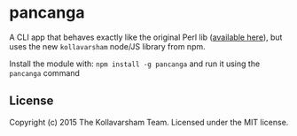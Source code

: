 # pancanga

A CLI app that behaves exactly like the original Perl lib ([available here](http://www.cc.kyoto-su.ac.jp/~yanom/sanskrit/pancanga/)), but uses the new `kollavarsham` node/JS library from npm.

Install the module with: `npm install -g pancanga` and run it using the `pancanga` command

## License
Copyright (c) 2015 The Kollavarsham Team. Licensed under the MIT license.
